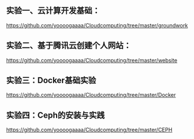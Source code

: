 ## 实验一、云计算开发基础：

https://github.com/yoooogaaaa/Cloudcomputing/tree/master/groundwork

## 实验二、基于腾讯云创建个人网站：

https://github.com/yoooogaaaa/Cloudcomputing/tree/master/website

## 实验三：**Docker基础实验**

https://github.com/yoooogaaaa/Cloudcomputing/tree/master/Docker

## 实验四：Ceph的安装与实践

https://github.com/yoooogaaaa/Cloudcomputing/tree/master/CEPH

